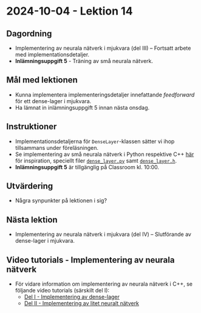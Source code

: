 # 2024-10-04 - Lektion 14

## Dagordning
* Implementering av neurala nätverk i mjukvara (del III) – Fortsatt arbete med implementationsdetaljer.
* **Inlämningsuppgift 5** - Träning av små neurala nätverk.

## Mål med lektionen
* Kunna implementera implementeringsdetaljer innefattande *feedforward* för ett dense-lager i mjukvara.
* Ha lämnat in inlämningsuppgift 5 innan nästa onsdag.

## Instruktioner
* Implementationsdetaljerna för `DenseLayer`-klassen sätter vi ihop tillsammans under föreläsningen.
* Se implementering av små neurala nätverk i Python respektive C++ [här](../../code/neural_network/) för inspiration, speciellt filer [`dense_layer.py`](../../code/neural_network/python/dense_layer.py) samt [`dense_layer.h`](../../code/neural_network/cpp/inc/dense_layer.h).
* **Inlämningsuppgift 5** är tillgänglig på Classroom kl. 10:00.

## Utvärdering
* Några synpunkter på lektionen i sig?

## Nästa lektion
* Implementering av neurala nätverk i mjukvara (del IV) – Slutförande av dense-lager i mjukvara.

## Video tutorials - Implementering av neurala nätverk
* För vidare information om implementering av neurala nätverk i C++, se följande video tutorials (särskilt del I):
    * [Del I - Implementering av dense-lager](https://www.youtube.com/watch?v=HmX4KJlK8b8)
    * [Del II - Implementering av litet neuralt nätverk](https://www.youtube.com/watch?v=F424l8VR4ks)